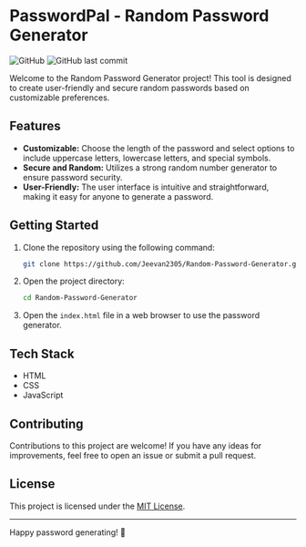 # PasswordPal - Random Password Generator

![GitHub](https://img.shields.io/github/license/Jeevan2305/Random-Password-Generator)
![GitHub last commit](https://img.shields.io/github/last-commit/Jeevan2305/Random-Password-Generator)

Welcome to the Random Password Generator project! This tool is designed to create user-friendly and secure random passwords based on customizable preferences.

## Features

- **Customizable:** Choose the length of the password and select options to include uppercase letters, lowercase letters, and special symbols.
- **Secure and Random:** Utilizes a strong random number generator to ensure password security.
- **User-Friendly:** The user interface is intuitive and straightforward, making it easy for anyone to generate a password.

## Getting Started

1. Clone the repository using the following command:

   ```bash
   git clone https://github.com/Jeevan2305/Random-Password-Generator.git
   ```

2. Open the project directory:

   ```bash
   cd Random-Password-Generator
   ```

3. Open the `index.html` file in a web browser to use the password generator.

## Tech Stack

- HTML
- CSS
- JavaScript

## Contributing

Contributions to this project are welcome! If you have any ideas for improvements, feel free to open an issue or submit a pull request.

## License

This project is licensed under the [MIT License](LICENSE).

---

Happy password generating! 🔐
```
